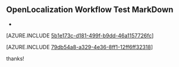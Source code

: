 ## OpenLocalization Workflow Test MarkDown
* 

[AZURE.INCLUDE [5b1e173c-d181-499f-b9dd-46a1157726fc](calleeMd1.md)]



[AZURE.INCLUDE [79db54a8-a329-4e36-8ff1-12ff6ff32318](calleeMd2.md)]

 
thanks!